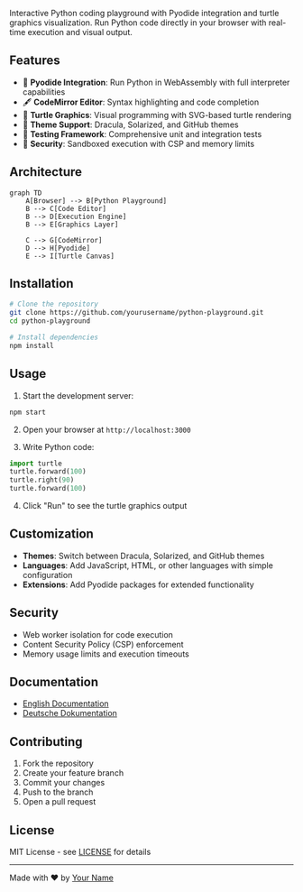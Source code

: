 Interactive Python coding playground with Pyodide integration and turtle graphics visualization. Run Python code directly in your browser with real-time execution and visual output.

## Features
- 🧠 **Pyodide Integration**: Run Python in WebAssembly with full interpreter capabilities
- 🖋️ **CodeMirror Editor**: Syntax highlighting and code completion
- 🐢 **Turtle Graphics**: Visual programming with SVG-based turtle rendering
- 🎨 **Theme Support**: Dracula, Solarized, and GitHub themes
- 🧪 **Testing Framework**: Comprehensive unit and integration tests
- 🔐 **Security**: Sandboxed execution with CSP and memory limits

## Architecture
```mermaid
graph TD
    A[Browser] --> B[Python Playground]
    B --> C[Code Editor]
    B --> D[Execution Engine]
    B --> E[Graphics Layer]
    
    C --> G[CodeMirror]
    D --> H[Pyodide]
    E --> I[Turtle Canvas]
```

## Installation
```bash
# Clone the repository
git clone https://github.com/yourusername/python-playground.git
cd python-playground

# Install dependencies
npm install
```

## Usage
1. Start the development server:
```bash
npm start
```

2. Open your browser at `http://localhost:3000`

3. Write Python code:
```python
import turtle
turtle.forward(100)
turtle.right(90)
turtle.forward(100)
```

4. Click "Run" to see the turtle graphics output

## Customization
- **Themes**: Switch between Dracula, Solarized, and GitHub themes
- **Languages**: Add JavaScript, HTML, or other languages with simple configuration
- **Extensions**: Add Pyodide packages for extended functionality

## Security
- Web worker isolation for code execution
- Content Security Policy (CSP) enforcement
- Memory usage limits and execution timeouts

## Documentation
- [English Documentation](python-playground-documentation.md)
- [Deutsche Dokumentation](python-playground-documentation-de.md)

## Contributing
1. Fork the repository
2. Create your feature branch
3. Commit your changes
4. Push to the branch
5. Open a pull request

## License
MIT License - see [LICENSE](LICENSE) for details

---

Made with ❤️ by [Your Name](https://github.com/yourusername)

